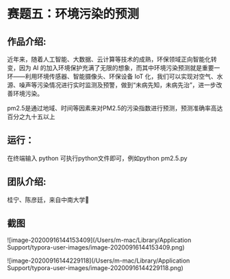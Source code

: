 # 赛题五：环境污染的预测

## 作品介绍:

近年来，随着人工智能、大数据、云计算等技术的成熟，环保领域正向智能化转变，因为 AI 的加入环境保护充满了无限的想象，而其中环境污染预测就是重要一环——利用环境传感器、智能摄像头、环保设备 IoT 化，我们可以实现对空气、水源、噪声等污染情况进行实时监测及预警，做到“未病先知，未病先治”，进一步改善环境污染。

pm2.5是通过地域、时间等因素来对PM2.5的污染指数进行预测，预测准确率高达百分之九十五以上

## 运行：

在终端输入 python 可执行python文件即可，例如python pm2.5.py

## 团队介绍:

桂宁、陈彦廷，来自中南大学

## 截图

![image-20200916144153409](/Users/m-mac/Library/Application Support/typora-user-images/image-20200916144153409.png)

![image-20200916144229118](/Users/m-mac/Library/Application Support/typora-user-images/image-20200916144229118.png)